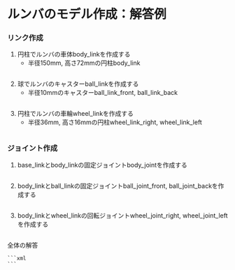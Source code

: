 # ルンバのモデル作成：解答例

### リンク作成
1. 円柱でルンバの車体body_linkを作成する
    - 半径150mm, 高さ72mmの円柱body_link
    ```xml
    ```
1. 球でルンバのキャスターball_linkを作成する
    - 半径10mmのキャスターball_link_front, ball_link_back
    ```xml
    ```
1. 円柱でルンバの車輪wheel_linkを作成する
    - 半径36mm, 高さ16mmの円柱wheel_link_right, wheel_link_left
    ```xml
    ```
### ジョイント作成
1. base_linkとbody_linkの固定ジョイントbody_jointを作成する
    ```xml
    ```
1. body_linkとball_linkの固定ジョイントball_joint_front, ball_joint_backを作成する
    ```xml
    ```
1. body_linkとwheel_linkの回転ジョイントwheel_joint_right, wheel_joint_leftを作成する
    ```xml
    ```

全体の解答

    ```xml
    ```

